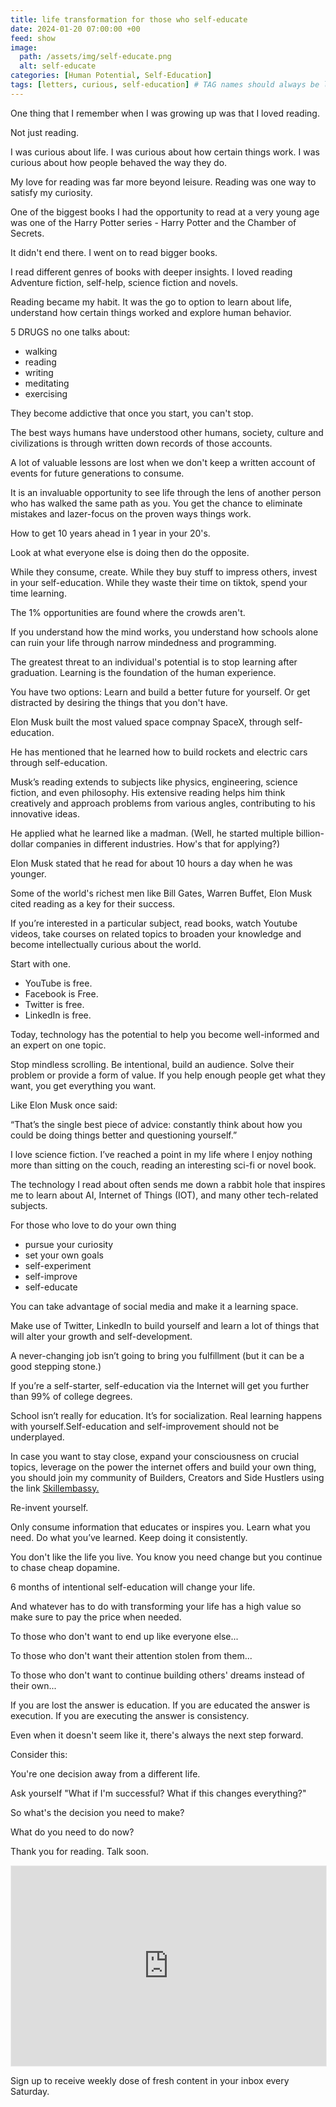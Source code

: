 ```yaml
---
title: life transformation for those who self-educate
date: 2024-01-20 07:00:00 +00
feed: show
image:
  path: /assets/img/self-educate.png
  alt: self-educate
categories: [Human Potential, Self-Education]
tags: [letters, curious, self-education] # TAG names should always be lowercase
---
```


One thing that I remember when I was growing up was that I loved reading.

Not just reading.

I was curious about life. 
I was curious about how certain things work.
I was curious about how people behaved the way they do.

My love for reading was far more beyond leisure. Reading was one way to satisfy my curiosity. 

One of the biggest books I had the opportunity to read at a very young age was one of the Harry Potter series - Harry Potter and the Chamber of Secrets.

It didn't end there. I went on to read bigger books. 

I read different genres of books with deeper insights. I loved reading Adventure fiction, self-help, science fiction and novels.

Reading became my habit. It was the go to option to learn about life, understand how certain things worked and explore human behavior.

5 DRUGS no one talks about: 
 - walking
 - reading
 - writing
 - meditating
 - exercising

They become addictive that once you start, you can't stop.

The best ways humans have understood other humans, society, culture and civilizations is through written down records of those accounts.

A lot of valuable lessons are lost when we don't keep a written account of events for future generations to consume.

It is an invaluable opportunity to see life through the lens of another person who has walked the same path as you. You get the chance to eliminate mistakes and lazer-focus on the proven ways things work.

How to get 10 years ahead in 1 year in your 20's.

Look at what everyone else is doing then do the opposite.

While they consume, create.
While they buy stuff to impress others, invest in your self-education.
While they waste their time on tiktok, spend your time learning.

The 1% opportunities are found where the crowds aren't.

If you understand how the mind works, you understand how schools alone can ruin your life through narrow mindedness and programming.

The greatest threat to an individual's potential is to stop learning after graduation.
Learning is the foundation of the human experience. 

You have two options:
Learn and build a better future for yourself.
Or get distracted by desiring the things that you don't have.

Elon Musk built  the most valued  space compnay  SpaceX, through self-education.

He has mentioned that he learned how to build rockets and electric cars through self-education.

Musk’s reading extends to subjects like physics, engineering, science fiction, and even philosophy. His extensive reading helps him think creatively and approach problems from various angles, contributing to his innovative ideas.

He applied what he learned like a madman. (Well, he started multiple billion-dollar companies in different industries. How's that for applying?)

Elon Musk stated that he read for about 10 hours a day when he was younger. 

Some of the world's richest men like Bill Gates, Warren Buffet, Elon Musk cited reading as a key for their success.

If you’re interested in a particular subject, read books, watch Youtube videos, take courses on related topics to broaden your knowledge and become intellectually curious about the world.

Start with one.

 - YouTube is free.
 - Facebook is Free.
 - Twitter is free.
 - LinkedIn is free. 

Today, technology has the potential to help you become well-informed and an expert on one topic.

Stop mindless scrolling. Be intentional, build an audience. Solve their problem or provide a form of value. If you help enough people get what they want, you get everything you want.

Like Elon Musk once said:

“That’s the single best piece of advice: constantly think about how you could be doing things better and questioning yourself.”

I love science fiction. I’ve reached a point in my life where I enjoy nothing more than sitting on the couch, reading an interesting sci-fi or novel book.

The technology I read about often sends me down a rabbit hole that inspires me to learn about AI, Internet of Things (IOT), and many other tech-related subjects.

For those who love to do your own thing

 - pursue your curiosity
 - set your own goals
 - self-experiment
 - self-improve
 - self-educate

You can take advantage of social media and make it a learning space.

Make use of Twitter, LinkedIn to build yourself and learn a lot of things that will alter your growth and self-development.

A never-changing job isn’t going to bring you fulfillment (but it can be a good stepping stone.)

If you’re a self-starter, self-education via the Internet will get you further than 99% of college degrees.

School isn’t really for education. It’s for socialization. Real learning happens with yourself.Self-education and self-improvement should not be underplayed.

In case you want to stay close, expand your consciousness on crucial topics, leverage on the power the internet offers and build your own thing, you should join my community of Builders, Creators and Side Hustlers using the link [Skillembassy.](https://skillembassy.org)

Re-invent yourself.

Only consume information that educates or inspires you. Learn what you need. Do what you’ve learned. Keep doing it consistently.

You don't like the life you live. You know you need change but you continue to chase cheap dopamine.

6 months of intentional self-education will change your life.

And whatever has to do with transforming your life has a high value so make sure to pay the price when needed.

To those who don't want to end up like everyone else...

To those who don't want their attention stolen from them...

To those who don't want to continue building others' dreams instead of their own...

If you are lost the answer is education.
If you are educated the answer is execution.
If you are executing the answer is consistency.

Even when it doesn't seem like it, there's always the next step forward.

Consider this: 

You're one decision away from a different life.

Ask yourself "What if I'm successful? What if this changes everything?" 

So what's the decision you need to make? 

What do you need to do now?


Thank you for reading. Talk soon.

<iframe src="https://patrickkyei.substack.com/embed" width="100%" height="320" style="border:1px solid #EEE; background:white;" frameborder="0" scrolling="no"></iframe>

Sign up to receive weekly dose of fresh content in your inbox every Saturday.

